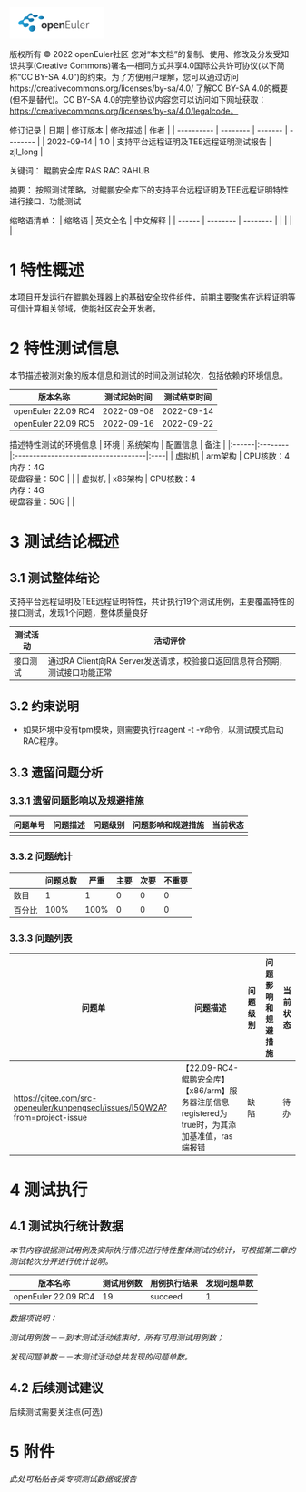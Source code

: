 ![openEuler ico](../../images/openEuler.png)

版权所有 © 2022  openEuler社区
 您对“本文档”的复制、使用、修改及分发受知识共享(Creative Commons)署名—相同方式共享4.0国际公共许可协议(以下简称“CC BY-SA 4.0”)的约束。为了方便用户理解，您可以通过访问https://creativecommons.org/licenses/by-sa/4.0/ 了解CC BY-SA 4.0的概要 (但不是替代)。CC BY-SA 4.0的完整协议内容您可以访问如下网址获取：https://creativecommons.org/licenses/by-sa/4.0/legalcode。

修订记录
|  日期       |  修订版本 | 修改描述 | 作者      |
| ---------- | -------- | ------- | -------- |
| 2022-09-14 | 1.0      | 支持平台远程证明及TEE远程证明测试报告 | zjl_long |

关键词： 
    鲲鹏安全库 RAS RAC RAHUB
 
摘要：
    按照测试策略，对鲲鹏安全库下的支持平台远程证明及TEE远程证明特性进行接口、功能测试
 

缩略语清单：
| 缩略语 | 英文全名 | 中文解释 |
| ------ | -------- | -------- |
|        |          |          |


# 1     特性概述
本项目开发运行在鲲鹏处理器上的基础安全软件组件，前期主要聚焦在远程证明等可信计算相关领域，使能社区安全开发者。

# 2     特性测试信息

本节描述被测对象的版本信息和测试的时间及测试轮次，包括依赖的环境信息。

| 版本名称             | 测试起始时间   | 测试结束时间   |
| ------------------- | ------------ | ------------ |
| openEuler 22.09 RC4 |  2022-09-08  | 2022-09-14 |
| openEuler 22.09 RC5 |  2022-09-16  | 2022-09-22 |

描述特性测试的环境信息
|  环境  | 系统架构 |  配置信息                            | 备注 |
|:------|:--------|:------------------------------------|:----|
| 虚拟机 | arm架构 | CPU核数：4<br>内存：4G<br>硬盘容量：50G |     |
| 虚拟机 | x86架构 | CPU核数：4<br>内存：4G<br>硬盘容量：50G |     |


# 3     测试结论概述

## 3.1   测试整体结论
支持平台远程证明及TEE远程证明特性，共计执行19个测试用例，主要覆盖特性的接口测试，发现1个问题，整体质量良好

| 测试活动   | 活动评价                                               |
| ----------| ------------------------------------------------------ |
|  接口测试  | 通过RA Client向RA Server发送请求，校验接口返回信息符合预期，测试接口功能正常 |

## 3.2   约束说明
* 如果环境中没有tpm模块，则需要执行raagent -t -v命令，以测试模式启动RAC程序。

## 3.3   遗留问题分析

### 3.3.1 遗留问题影响以及规避措施

| 问题单号 | 问题描述 | 问题级别 | 问题影响和规避措施 | 当前状态 |
| -------- | -------- | -------- | ------------------ | -------- |
|          |          |          |                    |          |

### 3.3.2 问题统计

|        | 问题总数 | 严重 | 主要 | 次要 | 不重要 |
| ------ | -------- | ---- | ----- | ----- | ----- |
|  数目   |    1     |  1   |   0   |   0   |   0   |
|  百分比 |   100%   | 100% |   0   |   0   |   0   |

### 3.3.3 问题列表
| 问题单 | 问题描述 | 问题级别 | 问题影响和规避措施 | 当前状态 |
| ------- | ------ | ------- | --------------- | ------ |
| https://gitee.com/src-openeuler/kunpengsecl/issues/I5QW2A?from=project-issue | 【22.09-RC4-鲲鹏安全库】【x86/arm】服务器注册信息registered为true时，为其添加基准值，ras端报错 | 缺陷 |          | 待办 |

# 4     测试执行

## 4.1   测试执行统计数据

*本节内容根据测试用例及实际执行情况进行特性整体测试的统计，可根据第二章的测试轮次分开进行统计说明。*

|  版本名称  | 测试用例数 | 用例执行结果 | 发现问题单数 |
| --------- | -------- | ---------- | ---------- |
| openEuler 22.09 RC4 | 19        | succeed     | 1         |


*数据项说明：*

*测试用例数－－到本测试活动结束时，所有可用测试用例数；*

*发现问题单数－－本测试活动总共发现的问题单数。*

## 4.2   后续测试建议

后续测试需要关注点(可选)

# 5     附件

*此处可粘贴各类专项测试数据或报告*

